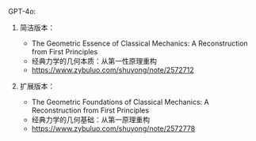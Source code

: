 GPT-4o:

1. 简洁版本：
   - The Geometric Essence of Classical Mechanics: A Reconstruction from First Principles
   - 经典力学的几何本质：从第一性原理重构
   - https://www.zybuluo.com/shuyong/note/2572712

2. 扩展版本：
   - The Geometric Foundations of Classical Mechanics: A Reconstruction from First Principles
   - 经典力学的几何基础：从第一原理重构
   - https://www.zybuluo.com/shuyong/note/2572778

